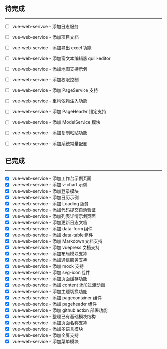 ## 待完成

---

- [ ] vue-web-serivce - 添加日志服务

- [ ] vue-web-service - 添加项目文档
- [ ] vue-web-service - 添加导出 excel 功能
- [ ] vue-web-service - 添加富文本编辑器 quill-editor
- [ ] vue-web-service - 添加地图支持示例
- [ ] vue-web-service - 添加权限控制
- [ ] vue-web-service - 添加 PageService 支持
- [ ] vue-web-service - 重构依赖注入功能
- [ ] vue-web-service - 添加 PageHeader 锚定支持
- [ ] vue-web-service - 添加 ModelService 模块
- [ ] vue-web-service - 添加复制粘贴功能
- [ ] vue-web-service - 添加系统常量配置

## 已完成

---

- [x] vue-web-service - 添加工作台示例页面
- [x] vue-web-service - 添加 v-chart 示例
- [x] vue-web-service - 添加登录模块
- [x] vue-web-service - 添加日历示例
- [x] vue-web-service - 添加 Loading 服务
- [x] vue-web-service - 添加代码提交自动验证
- [x] vue-web-service - 添加列表详情示例页面
- [x] vue-web-service - 添加更新日志文档
- [x] vue-web-service - 添加 data-form 组件
- [x] vue-web-service - 添加 data-table 组件
- [x] vue-web-service - 添加 Markdown 文档支持
- [x] vue-web-service - 添加 vuepress 文档支持
- [x] vue-web-service - 添加布局模块支持
- [x] vue-web-service - 添加通信服务支持
- [x] vue-web-service - 添加 mock 支持
- [x] vue-web-service - 添加 svg-icon 组件
- [x] vue-web-service - 添加页面缓存功能
- [x] vue-web-service - 添加 content 添加过渡动画
- [x] vue-web-service - 添加主题切换功能
- [x] vue-web-service - 添加 pagecontainer 组件
- [x] vue-web-service - 添加 pageheader 组件
- [x] vue-web-service - 添加 github action 部署功能
- [x] vue-web-service - 整理已有基础模块结构
- [x] vue-web-service - 添加页面名称支持
- [x] vue-web-service - 添加多语言模块
- [x] vue-web-service - 添加全屏支持
- [x] vue-web-service - 添加菜单模块
